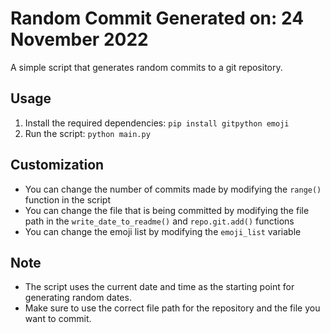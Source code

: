 # Random Commit Generated on: 24 November 2022

A simple script that generates random commits to a git repository.

## Usage

1. Install the required dependencies: `pip install gitpython emoji`
2. Run the script: `python main.py`

## Customization

- You can change the number of commits made by modifying the `range()` function in the script
- You can change the file that is being committed by modifying the file path in the `write_date_to_readme()` and `repo.git.add()` functions
- You can change the emoji list by modifying the `emoji_list` variable

## Note

- The script uses the current date and time as the starting point for generating random dates.
- Make sure to use the correct file path for the repository and the file you want to commit.
